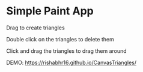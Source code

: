 # Simple Paint App

Drag to create triangles

Double click on the triangles to delete them

Click and drag the triangles to drag them around

DEMO: https://rishabhr16.github.io/CanvasTriangles/
